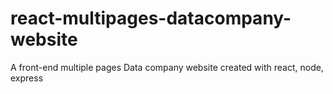 # react-multipages-datacompany-website
A front-end multiple pages Data company website created with react, node, express
